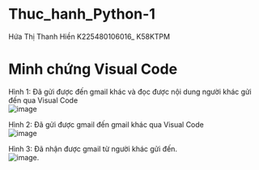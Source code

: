# Thuc_hanh_Python-1  
Hứa Thị Thanh Hiền K225480106016_ K58KTPM  
# Minh chứng Visual Code  

Hình 1: Đã gửi được đến gmail khác và đọc được nội dung người khác gửi đến qua Visual Code  
![image](https://github.com/user-attachments/assets/e2b6b03e-9d6a-430d-8457-6856992584a3)  

Hình 2: Đã gửi được gmail đến gmail khác qua Visual Code  
![image](https://github.com/user-attachments/assets/5b9ac329-0796-4cce-b3d7-e74e1f5cd2ef)  

Hình 3: Đã nhận được gmail từ người khác gửi đến.  
![image](https://github.com/user-attachments/assets/a32e7ffb-5125-4ce2-ad4d-a62eb2d6be7b).  

